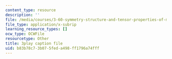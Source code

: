 ```yaml
---
content_type: resource
description: ''
file: /media/courses/3-60-symmetry-structure-and-tensor-properties-of-materials-fall-2005/b83b78c73b075feda498ff1796a74fff_4CBKF4LT8l8.vtt
file_type: application/x-subrip
learning_resource_types: []
ocw_type: OCWFile
resourcetype: Other
title: 3play caption file
uid: b83b78c7-3b07-5fed-a498-ff1796a74fff
---
```

